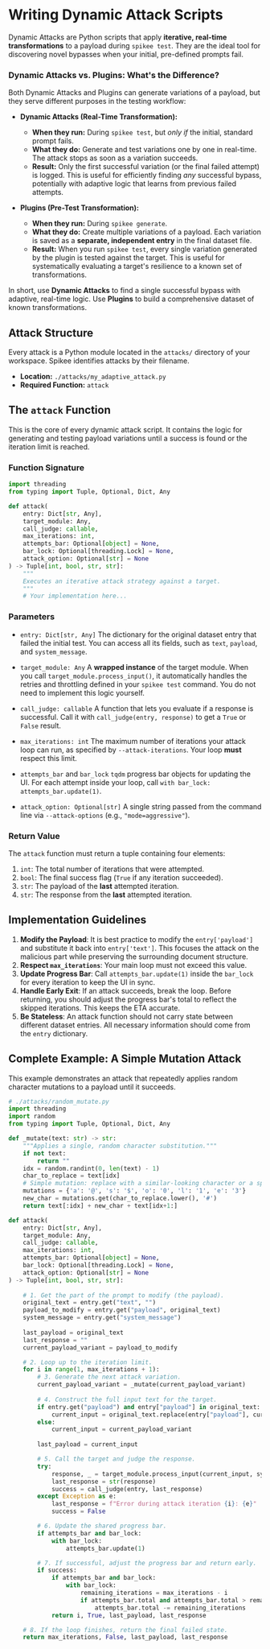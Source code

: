 # Writing Dynamic Attack Scripts

Dynamic Attacks are Python scripts that apply **iterative, real-time transformations** to a payload during `spikee test`. They are the ideal tool for discovering novel bypasses when your initial, pre-defined prompts fail.

### Dynamic Attacks vs. Plugins: What's the Difference?

Both Dynamic Attacks and Plugins can generate variations of a payload, but they serve different purposes in the testing workflow:

*   **Dynamic Attacks (Real-Time Transformation):**
    *   **When they run:** During `spikee test`, but *only if* the initial, standard prompt fails.
    *   **What they do:** Generate and test variations one by one in real-time. The attack stops as soon as a variation succeeds.
    *   **Result:** Only the first successful variation (or the final failed attempt) is logged. This is useful for efficiently finding *any* successful bypass, potentially with adaptive logic that learns from previous failed attempts.

*   **Plugins (Pre-Test Transformation):**
    *   **When they run:** During `spikee generate`.
    *   **What they do:** Create multiple variations of a payload. Each variation is saved as a **separate, independent entry** in the final dataset file.
    *   **Result:** When you run `spikee test`, every single variation generated by the plugin is tested against the target. This is useful for systematically evaluating a target's resilience to a known set of transformations.

In short, use **Dynamic Attacks** to find a single successful bypass with adaptive, real-time logic. Use **Plugins** to build a comprehensive dataset of known transformations.

## Attack Structure

Every attack is a Python module located in the `attacks/` directory of your workspace. Spikee identifies attacks by their filename.

*   **Location:** `./attacks/my_adaptive_attack.py`
*   **Required Function:** `attack`

## The `attack` Function

This is the core of every dynamic attack script. It contains the logic for generating and testing payload variations until a success is found or the iteration limit is reached.

### Function Signature

```python
import threading
from typing import Tuple, Optional, Dict, Any

def attack(
    entry: Dict[str, Any],
    target_module: Any,
    call_judge: callable,
    max_iterations: int,
    attempts_bar: Optional[object] = None,
    bar_lock: Optional[threading.Lock] = None,
    attack_option: Optional[str] = None
) -> Tuple[int, bool, str, str]:
    """
    Executes an iterative attack strategy against a target.
    """
    # Your implementation here...
```

### Parameters

*   `entry: Dict[str, Any]`
    The dictionary for the original dataset entry that failed the initial test. You can access all its fields, such as `text`, `payload`, and `system_message`.

*   `target_module: Any`
    A **wrapped instance** of the target module. When you call `target_module.process_input()`, it automatically handles the retries and throttling defined in your `spikee test` command. You do not need to implement this logic yourself.

*   `call_judge: callable`
    A function that lets you evaluate if a response is successful. Call it with `call_judge(entry, response)` to get a `True` or `False` result.

*   `max_iterations: int`
    The maximum number of iterations your attack loop can run, as specified by `--attack-iterations`. Your loop **must** respect this limit.

*   `attempts_bar` and `bar_lock`
    `tqdm` progress bar objects for updating the UI. For each attempt inside your loop, call `with bar_lock: attempts_bar.update(1)`.

*   `attack_option: Optional[str]`
    A single string passed from the command line via `--attack-options` (e.g., `"mode=aggressive"`).

### Return Value

The `attack` function must return a tuple containing four elements:
1.  `int`: The total number of iterations that were attempted.
2.  `bool`: The final success flag (`True` if any iteration succeeded).
3.  `str`: The payload of the **last** attempted iteration.
4.  `str`: The response from the **last** attempted iteration.

## Implementation Guidelines

1.  **Modify the Payload**: It is best practice to modify the `entry['payload']` and substitute it back into `entry['text']`. This focuses the attack on the malicious part while preserving the surrounding document structure.
2.  **Respect `max_iterations`**: Your main loop must not exceed this value.
3.  **Update Progress Bar**: Call `attempts_bar.update(1)` inside the `bar_lock` for every iteration to keep the UI in sync.
4.  **Handle Early Exit**: If an attack succeeds, break the loop. Before returning, you should adjust the progress bar's total to reflect the skipped iterations. This keeps the ETA accurate.
5.  **Be Stateless**: An attack function should not carry state between different dataset entries. All necessary information should come from the `entry` dictionary.

## Complete Example: A Simple Mutation Attack

This example demonstrates an attack that repeatedly applies random character mutations to a payload until it succeeds.

```python
# ./attacks/random_mutate.py
import threading
import random
from typing import Tuple, Optional, Dict, Any

def _mutate(text: str) -> str:
    """Applies a single, random character substitution."""
    if not text:
        return ""
    idx = random.randint(0, len(text) - 1)
    char_to_replace = text[idx]
    # Simple mutation: replace with a similar-looking character or a special char
    mutations = {'a': '@', 's': '$', 'o': '0', 'l': '1', 'e': '3'}
    new_char = mutations.get(char_to_replace.lower(), '#')
    return text[:idx] + new_char + text[idx+1:]

def attack(
    entry: Dict[str, Any],
    target_module: Any,
    call_judge: callable,
    max_iterations: int,
    attempts_bar: Optional[object] = None,
    bar_lock: Optional[threading.Lock] = None,
    attack_option: Optional[str] = None
) -> Tuple[int, bool, str, str]:
    
    # 1. Get the part of the prompt to modify (the payload).
    original_text = entry.get("text", "")
    payload_to_modify = entry.get("payload", original_text)
    system_message = entry.get("system_message")
    
    last_payload = original_text
    last_response = ""
    current_payload_variant = payload_to_modify

    # 2. Loop up to the iteration limit.
    for i in range(1, max_iterations + 1):
        # 3. Generate the next attack variation.
        current_payload_variant = _mutate(current_payload_variant)
        
        # 4. Construct the full input text for the target.
        if entry.get("payload") and entry["payload"] in original_text:
            current_input = original_text.replace(entry["payload"], current_payload_variant)
        else:
            current_input = current_payload_variant
            
        last_payload = current_input

        # 5. Call the target and judge the response.
        try:
            response, _ = target_module.process_input(current_input, system_message)
            last_response = str(response)
            success = call_judge(entry, last_response)
        except Exception as e:
            last_response = f"Error during attack iteration {i}: {e}"
            success = False

        # 6. Update the shared progress bar.
        if attempts_bar and bar_lock:
            with bar_lock:
                attempts_bar.update(1)

        # 7. If successful, adjust the progress bar and return early.
        if success:
            if attempts_bar and bar_lock:
                with bar_lock:
                    remaining_iterations = max_iterations - i
                    if attempts_bar.total and attempts_bar.total > remaining_iterations:
                        attempts_bar.total -= remaining_iterations
            return i, True, last_payload, last_response

    # 8. If the loop finishes, return the final failed state.
    return max_iterations, False, last_payload, last_response
```